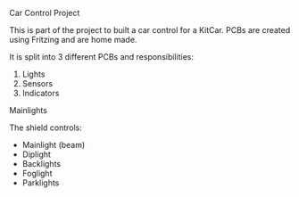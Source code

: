 Car Control Project

This is part of the project to built a car control
for a KitCar.
PCBs are created using Fritzing and are home made.

It is split into 3 different PCBs and responsibilities:
1. Lights
2. Sensors
3. Indicators


Mainlights

The shield controls:

- Mainlight (beam)
- Diplight
- Backlights
- Foglight
- Parklights

